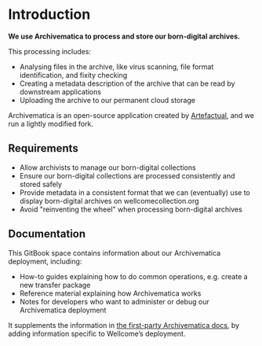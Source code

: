 # Introduction

**We use Archivematica to process and store our born-digital archives.**

This processing includes:

* Analysing files in the archive, like virus scanning, file format identification, and fixity checking
* Creating a metadata description of the archive that can be read by downstream applications
* Uploading the archive to our permanent cloud storage

Archivematica is an open-source application created by [Artefactual](https://www.artefactual.com/), and we run a lightly modified fork.

## Requirements

* Allow archivists to manage our born-digital collections
* Ensure our born-digital collections are processed consistently and stored safely
* Provide metadata in a consistent format that we can (eventually) use to display born-digital archives on wellcomecollection.org
* Avoid "reinventing the wheel" when processing born-digital archives

## Documentation

This GitBook space contains information about our Archivematica deployment, including:

* How-to guides explaining how to do common operations, e.g. create a new transfer package
* Reference material explaining how Archivematica works
* Notes for developers who want to administer or debug our Archivematica deployment

It supplements the information in [the first-party Archivematica docs](https://www.archivematica.org/en/), by adding information specific to Wellcome’s deployment.
